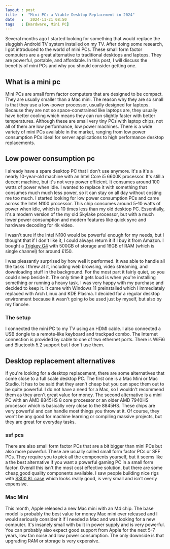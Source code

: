 ```yaml
---
layout : post
title  :  "Mini PC: a Viable Desktop Replacement in 2024"
date   :   2024-11-21 08:50
tags   : [Hardware, Mini PC]
---
```


Several months ago I started looking for something that would replace the
sluggish Android TV system installed on my TV. After doing some research, I got
introduced to the world of mini PCs. These small form factor computers are a
great alternative to traditional desktops and laptops. They are powerful,
portable, and affordable. In this post, I will discuss the benefits of mini PCs
and why you should consider getting one.

## What is a mini pc

Mini PCs are small form factor computers that are designed to be compact. They
are usually smaller than a Mac mini. The reason why they are so small is that
they use a low-power processor, usually designed for laptops. Because they are
not so space-constrained like laptops are, they usually have better cooling
which means they can run slightly faster with better temperatures. Although
these are small very tiny PCs with laptop chips, not all of them are low
performance, low power machines. There is a wide variety of mini PCs available
in the market, ranging from low power consumption PCs ideal for server
applications to high performance desktop replacements.

## Low power consumption pc

I already have a spare desktop PC that I don't use anymore. It's a it's a nearly
10-year-old machine with an Intel Core i5 6600K processor. It's still a decent
machine, but it's not very power efficient. It consumes around 100 watts of
power when idle. I wanted to replace it with something that consumes much much
less power, so it can stay on all day without costing me too much. I started
looking for low power consumption PCs and came across the Intel N100 processor.
This chip consumes around 5-10 watts of power when idle, which is 10 times less
than my old desktop PC. Essentially, it's a modern version of the my old Skylake
processor, but with a much lower power consumption and modern features like
quick sync and hardware decoding for 4k video.

I wasn't sure if the Intel N100 would be powerful enough for my needs, but I
thought that if I don't like it, I could always return it if I buy it from
Amazon. I bought a [Trigkey G4][1] with 500GB of storage and 16GB of RAM (which
is single channel) for around £150.

I was pleasantly surprised by how well it performed. It was able to handle all
the tasks I threw at it, including web browsing, video streaming, and
downloading stuff in the background. For the most part it fairly quiet, so you
could sleep beside it. The only time it gets loud is when you're installing
something or running a heavy task. I was very happy with my purchase and decided
to keep it. It came with Windows 11 preinstalled which I immediately replaced
with Arch Linux and KDE Plasma. I decided for a regular desktop environment
because it wasn't going to be used just by myself, but also by my fiancée.

### The setup

I connected the mini PC to my TV using an HDMI cable. I also connected a USB
dongle to a remote-like keyboard and trackpad combo. The Internet connection is
provided by cable to one of two ethernet ports. There is WiFi6 and Bluetooth 5.2
support but I don't use them.

## Desktop replacement alternatives

If you're looking for a desktop replacement, there are some alternatives that
come close to a full scale desktop PC. The first one is a Mac Mini or Mac
Studio. It has to be said that they aren't cheap but you can spec them out to be
quite powerful. I do not have a need for a Mac, so I wouldn't recommend them as
they aren't great value for money. The second alternative is a mini PC with an
AMD 8845HS 8 core processor or an older AMD 7940HS processor which is basically
very close to the 8845HS. These chips are very powerful and can handle most
things you throw at it. Of course, they won't be any good for machine learning
or compiling massive projects, but they are great for everyday tasks.

### ssf pcs

There are also small form factor PCs that are a bit bigger than mini PCs but
also more powerful. These are usually called small form factor PCs or SFF PCs.
They require you to pick all the components yourself, but it seems like a the
best alternative if you want a powerful gaming PC in a small form factor.
Overall this isn't the most cost effective solution, but there are some
cheap,good quality components available. I saw people building nice rigs with
[S300 8L case][2] which looks really good, is very small and isn't overly
expensive.

### Mac Mini

This month, Apple released a new Mac mini with an M4 chip. The base model is
probably the best value for money Mac mini ever released and I would seriously
consider it if I needed a Mac and was looking for a new computer. It's insanely
small with built in power supply and is very powerful. You can probably also
expect good support from Apple for the next 5-7 years, low fan noise and low
power consumption. The only downside is that upgrading RAM or storage is very
expensive.

[1]: https://www.amazon.co.uk/Windows-3750H-TRIGKEY-S3-Graphics/dp/B09MFKZFYG
[2]: https://amzn.eu/d/dQqLM3p
